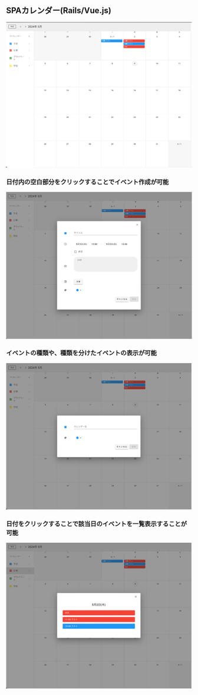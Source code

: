 ## SPAカレンダー(Rails/Vue.js)
![spa_calendar](picture/spa_calendar.png)

### 日付内の空白部分をクリックすることでイベント作成が可能
![event](picture/event.png)

### イベントの種類や、種類を分けたイベントの表示が可能
![calendar](picture/calendar.png)

### 日付をクリックすることで該当日のイベントを一覧表示することが可能
![calendar](picture/events.png)
